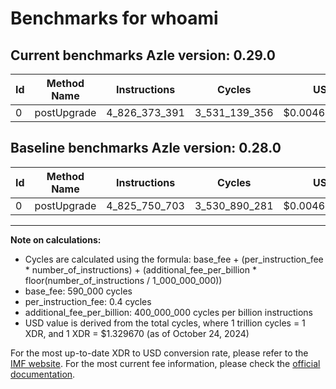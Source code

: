 # Benchmarks for whoami

## Current benchmarks Azle version: 0.29.0

| Id  | Method Name | Instructions  | Cycles        | USD           | USD/Million Calls | Change                            |
| --- | ----------- | ------------- | ------------- | ------------- | ----------------- | --------------------------------- |
| 0   | postUpgrade | 4_826_373_391 | 3_531_139_356 | $0.0046952501 | $4_695.25         | <font color="red">+622_688</font> |

## Baseline benchmarks Azle version: 0.28.0

| Id  | Method Name | Instructions  | Cycles        | USD           | USD/Million Calls |
| --- | ----------- | ------------- | ------------- | ------------- | ----------------- |
| 0   | postUpgrade | 4_825_750_703 | 3_530_890_281 | $0.0046949189 | $4_694.91         |

---

**Note on calculations:**

- Cycles are calculated using the formula: base_fee + (per_instruction_fee \* number_of_instructions) + (additional_fee_per_billion \* floor(number_of_instructions / 1_000_000_000))
- base_fee: 590_000 cycles
- per_instruction_fee: 0.4 cycles
- additional_fee_per_billion: 400_000_000 cycles per billion instructions
- USD value is derived from the total cycles, where 1 trillion cycles = 1 XDR, and 1 XDR = $1.329670 (as of October 24, 2024)

For the most up-to-date XDR to USD conversion rate, please refer to the [IMF website](https://www.imf.org/external/np/fin/data/rms_sdrv.aspx).
For the most current fee information, please check the [official documentation](https://internetcomputer.org/docs/current/developer-docs/gas-cost#execution).
